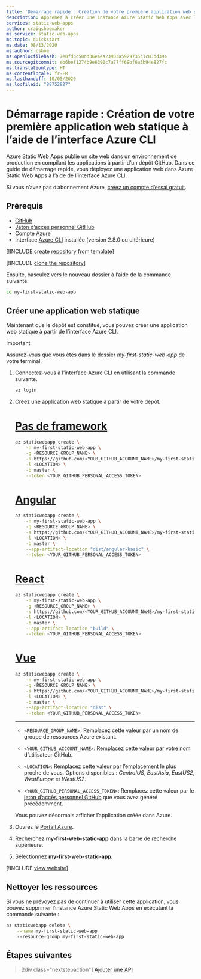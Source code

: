```yaml
---
title: 'Démarrage rapide : Création de votre première application web statique avec Azure Static Web Apps à l’aide de l’interface Azure CLI'
description: Apprenez à créer une instance Azure Static Web Apps avec l’interface Azure Static Web Apps CLI.
services: static-web-apps
author: craigshoemaker
ms.service: static-web-apps
ms.topic: quickstart
ms.date: 08/13/2020
ms.author: cshoe
ms.openlocfilehash: 7e0fdbc50dd36e4ea23903a5929735c1c83bd394
ms.sourcegitcommit: eb6bef1274b9e6390c7a77ff69bf6a3b94e827fc
ms.translationtype: HT
ms.contentlocale: fr-FR
ms.lasthandoff: 10/05/2020
ms.locfileid: "88752827"
---
```

# <a name="quickstart-building-your-first-static-web-app-using-the-azure-cli"></a>Démarrage rapide : Création de votre première application web statique à l’aide de l’interface Azure CLI

Azure Static Web Apps publie un site web dans un environnement de production en compilant les applications à partir d’un dépôt GitHub. Dans ce guide de démarrage rapide, vous déployez une application web dans Azure Static Web Apps à l’aide de l’interface Azure CLI.

Si vous n’avez pas d’abonnement Azure, [créez un compte d’essai gratuit](https://azure.microsoft.com/free).

## <a name="prerequisites"></a>Prérequis

- [GitHub](https://github.com)
- [Jeton d’accès personnel GitHub](https://docs.github.com/github/authenticating-to-github/creating-a-personal-access-token)
- Compte [Azure](https://portal.azure.com)
- Interface [Azure CLI](https://docs.microsoft.com/cli/azure/install-azure-cli?view=azure-cli-latest) installée (version 2.8.0 ou ultérieure)

[!INCLUDE [create repository from template](../../includes/static-web-apps-get-started-create-repo.md)]

[!INCLUDE [clone the repository](../../includes/static-web-apps-get-started-clone-repo.md)]

Ensuite, basculez vers le nouveau dossier à l’aide de la commande suivante.

```bash
cd my-first-static-web-app
```

## <a name="create-a-static-web-app"></a>Créer une application web statique

Maintenant que le dépôt est constitué, vous pouvez créer une application web statique à partir de l’interface Azure CLI.

> [!IMPORTANT]
> Assurez-vous que vous êtes dans le dossier _my-first-static-web-app_ de votre terminal.

1. Connectez-vous à l’interface Azure CLI en utilisant la commande suivante.

    ```bash
    az login
    ```

1. Créez une application web statique à partir de votre dépôt.

    # <a name="no-framework"></a>[Pas de framework](#tab/vanilla-javascript)

    ```bash
    az staticwebapp create \
        -n my-first-static-web-app \
        -g <RESOURCE_GROUP_NAME> \
        -s https://github.com/<YOUR_GITHUB_ACCOUNT_NAME>/my-first-static-web-app \
        -l <LOCATION> \
        -b master \
        --token <YOUR_GITHUB_PERSONAL_ACCESS_TOKEN>
    ```

    # <a name="angular"></a>[Angular](#tab/angular)

    ```bash
    az staticwebapp create \
        -n my-first-static-web-app \
        -g <RESOURCE_GROUP_NAME> \
        -s https://github.com/<YOUR_GITHUB_ACCOUNT_NAME>/my-first-static-web-app \
        -l <LOCATION> \
        -b master \
        --app-artifact-location "dist/angular-basic" \
        --token <YOUR_GITHUB_PERSONAL_ACCESS_TOKEN>
    ```

    # <a name="react"></a>[React](#tab/react)

    ```bash
    az staticwebapp create \
        -n my-first-static-web-app \
        -g <RESOURCE_GROUP_NAME> \
        -s https://github.com/<YOUR_GITHUB_ACCOUNT_NAME>/my-first-static-web-app \
        -l <LOCATION> \
        -b master \
        --app-artifact-location "build" \
        --token <YOUR_GITHUB_PERSONAL_ACCESS_TOKEN>
    ```

    # <a name="vue"></a>[Vue](#tab/vue)

    ```bash
    az staticwebapp create \
        -n my-first-static-web-app \
        -g <RESOURCE_GROUP_NAME> \
        -s https://github.com/<YOUR_GITHUB_ACCOUNT_NAME>/my-first-static-web-app \
        -l <LOCATION> \
        -b master \
        --app-artifact-location "dist" \
        --token <YOUR_GITHUB_PERSONAL_ACCESS_TOKEN>
    ```

    ---

    - `<RESOURCE_GROUP_NAME>`: Remplacez cette valeur par un nom de groupe de ressources Azure existant.

    - `<YOUR_GITHUB_ACCOUNT_NAME>`: Remplacez cette valeur par votre nom d’utilisateur GitHub.

    - `<LOCATION>`: Remplacez cette valeur par l’emplacement le plus proche de vous. Options disponibles : _CentralUS_, _EastAsia_, _EastUS2_, _WestEurope_ et _WestUS2_.

    - `<YOUR_GITHUB_PERSONAL_ACCESS_TOKEN>`: Remplacez cette valeur par le [jeton d’accès personnel GitHub](https://docs.github.com/github/authenticating-to-github/creating-a-personal-access-token) que vous avez généré précédemment.

    Vous pouvez désormais afficher l’application créée dans Azure.

1. Ouvrez le [Portail Azure](https://portal.azure.com).

1. Recherchez **my-first-web-static-app** dans la barre de recherche supérieure.

1. Sélectionnez **my-first-web-static-app**.

[!INCLUDE [view website](../../includes/static-web-apps-get-started-view-website.md)]

## <a name="clean-up-resources"></a>Nettoyer les ressources

Si vous ne prévoyez pas de continuer à utiliser cette application, vous pouvez supprimer l’instance Azure Static Web Apps en exécutant la commande suivante :

```bash
az staticwebapp delete \
    --name my-first-static-web-app
    --resource-group my-first-static-web-app
```

## <a name="next-steps"></a>Étapes suivantes

> [!div class="nextstepaction"]
> [Ajouter une API](add-api.md)
